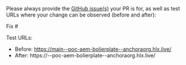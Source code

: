 Please always provide the [GitHub issue(s)](../issues) your PR is for, as well as test URLs where your change can be observed (before and after):

Fix #<gh-issue-id>

Test URLs:
- Before: https://main--poc-aem-bolierplate--anchoraorg.hlx.live/
- After: https://<branch>--poc-aem-bolierplate--anchoraorg.hlx.live/
